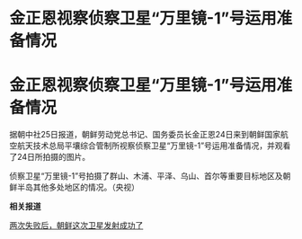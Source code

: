 # 金正恩视察侦察卫星“万里镜-1”号运用准备情况

# 金正恩视察侦察卫星“万里镜-1”号运用准备情况

据朝中社25日报道，朝鲜劳动党总书记、国务委员长金正恩24日来到朝鲜国家航空航天技术总局平壤综合管制所视察侦察卫星“万里镜-1”号运用准备情况，并观看了24日所拍摄的图片。

侦察卫星“万里镜-1”号拍摄了群山、木浦、平泽、乌山、首尔等重要目标地区及朝鲜半岛其他多处地区的情况。（央视）

**相关报道**

[两次失败后，朝鲜这次卫星发射成功了](https://news.qq.com/rain/a/20231122A070SV00)

